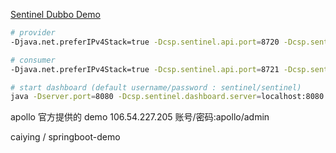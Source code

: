 [Sentinel Dubbo Demo](https://github.com/alibaba/Sentinel/tree/master/sentinel-demo/sentinel-demo-dubbo)

```bash
# provider
-Djava.net.preferIPv4Stack=true -Dcsp.sentinel.api.port=8720 -Dcsp.sentinel.dashboard.server=localhost:8080 -Dproject.name=demo2-dubbo-provider

# consumer
-Djava.net.preferIPv4Stack=true -Dcsp.sentinel.api.port=8721 -Dcsp.sentinel.dashboard.server=localhost:8080 -Dproject.name=demo2-dubbo-consumer

# start dashboard (default username/password : sentinel/sentinel)
java -Dserver.port=8080 -Dcsp.sentinel.dashboard.server=localhost:8080 -Dproject.name=sentinel-dashboard -jar sentinel-dashboard.jar
```


apollo 官方提供的 demo
106.54.227.205
账号/密码:apollo/admin

caiying / springboot-demo